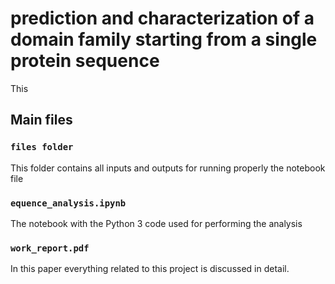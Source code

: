 # prediction and characterization of a domain family starting from a single protein sequence

This 

## Main files

### `files folder`

This folder contains all inputs and outputs for running properly the notebook file

### `equence_analysis.ipynb`

The notebook with the Python 3 code used for performing the analysis

### `work_report.pdf`

In this paper everything related to this project is discussed in detail.
